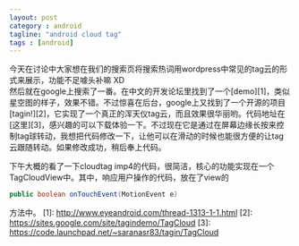 ```yaml
---
layout: post
category : android
tagline: "android cloud tag"
tags : [android]
---
```

今天在讨论中大家想在我们的搜索页将搜索热词用wordpress中常见的tag云的形式来展示，功能不足噱头补嘛 XD  
然后就在google上搜索了一番。在中文的开发论坛里找到了一个[demo][1]，类似星空图的样子，效果不错。不过惊喜在后台，google上又找到了一个开源的项目[tagin!][2]，它实现了一个真正的浑天仪tag云，而且效果很华丽哟。代码地址在[这里][3]，感兴趣的可以下载体验一下。不过现在它是通过在屏幕边缘长按来控制tag球转动，我想把代码修改一下，让他可以在滑动的时候也能很方便的让tag云跟随转动。如果修改成功，稍后奉上代码。

下午大概的看了一下cloudtag imp4的代码，很简洁，核心的功能实现在一个TagCloudView中。其中，响应用户操作的代码，放在了view的
```java
public boolean onTouchEvent(MotionEvent e)
```
方法中。
[1]: http://www.eyeandroid.com/thread-1313-1-1.html
[2]: https://sites.google.com/site/tagindemo/TagCloud
[3]: https://code.launchpad.net/~saranasr83/tagin/TagCloud
